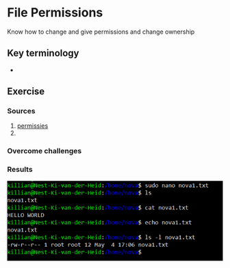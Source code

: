 # File Permissions
Know how to change and give permissions and change ownership

## Key terminology
 - 
 


## Exercise
### Sources
1. [permissies](https://phoenixnap.com/kb/linux-file-permissions)
2. 



### Overcome challenges



### Results
![SS](../../00_includes/LNX-05/fileperms.png)